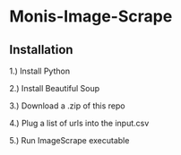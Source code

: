 # Monis-Image-Scrape


## Installation

1.) Install Python

2.) Install Beautiful Soup

3.) Download a .zip of this repo

4.) Plug a list of urls into the input.csv

5.) Run ImageScrape executable 
